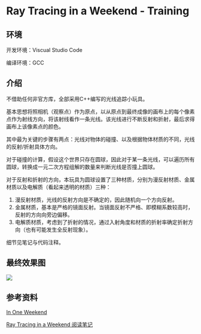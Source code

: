 # Ray Tracing in a Weekend - Training

## 环境
开发环境：Viscual Studio Code

编译环境：GCC

## 介绍

不借助任何非官方库，全部采用C++编写的光线追踪小玩具。

基本思想将照相机（观察点）作为原点，以从原点到最终成像的画布上的每个像素点作为射线方向，将该射线看作一条光线。该光线进行不断反射和折射，最后求得画布上该像素点的颜色。

其中最为关键的步骤有两点：光线对物体的碰撞、以及根据物体材质的不同，光线的反射/折射具体方向。

对于碰撞的计算，假设这个世界只存在圆球，因此对于某一条光线，可以遍历所有圆球，转换成一元二次方程组解的数量来判断光线是否撞上圆球。

对于反射和折射的方向，本玩具为圆球设置了三种材质，分别为漫反射材质、金属材质以及电解质（看起来透明的材质）三种：
1. 漫反射材质，光线的反射方向是不确定的，因此随机向一个方向反射。
2. 金属材质，基本是严格的镜面反射。当镜面反射不严格、即模糊系数较高时，反射的方向向旁边偏移。
3. 电解质材质，考虑到了折射的情况，通过入射角度和材质的折射率确定折射方向（也有可能发生全反射现象）。

细节见笔记与代码注释。

## 最终效果图

![](https://www.z4a.net/images/2023/11/07/QQ20231107153255.md.png)

## 参考资料

[In One Weekend](http://in1weekend.blogspot.com/)

[Ray Tracing in a Weekend 阅读笔记](https://asurudo.top/s/BFf69NS5a)
